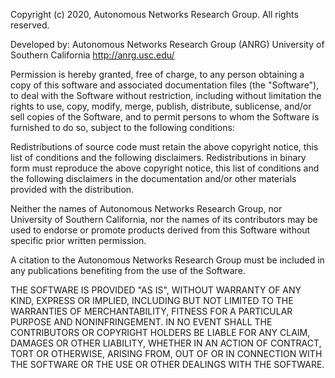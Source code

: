 Copyright (c) 2020, Autonomous Networks Research Group. All rights reserved.

Developed by: Autonomous Networks Research Group (ANRG) University of Southern California http://anrg.usc.edu/

Permission is hereby granted, free of charge, to any person obtaining a copy of this software and associated documentation files (the "Software"), to deal with the Software without restriction, including without limitation the rights to use, copy, modify, merge, publish, distribute, sublicense, and/or sell copies of the Software, and to permit persons to whom the Software is furnished to do so, subject to the following conditions:

Redistributions of source code must retain the above copyright notice, this list of conditions and the following disclaimers.
Redistributions in binary form must reproduce the above copyright notice, this list of conditions and the following disclaimers in the documentation and/or other materials provided with the distribution.

Neither the names of Autonomous Networks Research Group, nor University of Southern California, nor the names of its contributors may be used to endorse or promote products derived from this Software without specific prior written permission.

A citation to the Autonomous Networks Research Group must be included in any publications benefiting from the use of the Software.

THE SOFTWARE IS PROVIDED "AS IS", WITHOUT WARRANTY OF ANY KIND, EXPRESS OR IMPLIED, INCLUDING BUT NOT LIMITED TO THE WARRANTIES OF MERCHANTABILITY, FITNESS FOR A PARTICULAR PURPOSE AND NONINFRINGEMENT. IN NO EVENT SHALL THE CONTRIBUTORS OR COPYRIGHT HOLDERS BE LIABLE FOR ANY CLAIM, DAMAGES OR OTHER LIABILITY, WHETHER IN AN ACTION OF CONTRACT, TORT OR OTHERWISE, ARISING FROM, OUT OF OR IN CONNECTION WITH THE SOFTWARE OR THE USE OR OTHER DEALINGS WITH THE SOFTWARE.
